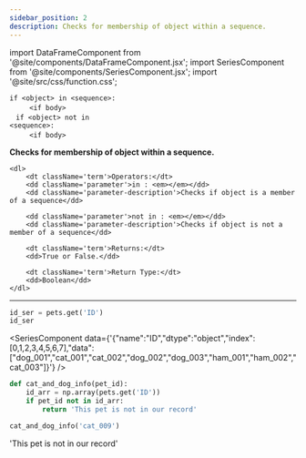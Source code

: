 ```yaml
---
sidebar_position: 2
description: Checks for membership of object within a sequence.
---
```


import DataFrameComponent from '@site/components/DataFrameComponent.jsx';
import SeriesComponent from '@site/components/SeriesComponent.jsx';
import '@site/src/css/function.css';

<code>if \<object\> in \<sequence\>: <br/></code>
&nbsp;&nbsp;&nbsp;&nbsp;&nbsp;&nbsp; <code> \<if body\> <br/> </code>
<code>if \<object\> not in \<sequence\>: <br/></code>
&nbsp;&nbsp;&nbsp;&nbsp;&nbsp;&nbsp; <code> \<if body\> </code>

<div className='base'>
    <p><strong>Checks for membership of object within a sequence.</strong></p>

    <dl>
        <dt className='term'>Operators:</dt>
        <dd className='parameter'>in : <em></em></dd>
        <dd className='parameter-description'>Checks if object is a member of a sequence</dd>

        <dd className='parameter'>not in : <em></em></dd>
        <dd className='parameter-description'>Checks if object is not a member of a sequence</dd>

        <dt className='term'>Returns:</dt>
        <dd>True or False.</dd>

        <dt className='term'>Return Type:</dt>
        <dd>Boolean</dd>
    </dl>
</div>

---

```python
id_ser = pets.get('ID')
id_ser
```

<SeriesComponent data={'{"name":"ID","dtype":"object","index":[0,1,2,3,4,5,6,7],"data":["dog_001","cat_001","cat_002","dog_002","dog_003","ham_001","ham_002","cat_003"]}'} />

```python
def cat_and_dog_info(pet_id):
    id_arr = np.array(pets.get('ID'))
    if pet_id not in id_arr:
        return 'This pet is not in our record'
```

```python
cat_and_dog_info('cat_009')
```

'This pet is not in our record'